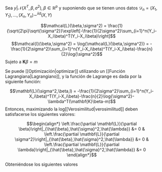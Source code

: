 
Sea $y|\mathcal{N}(X^T,\beta,\sigma^2),\beta\in\mathbb{R}^p$ y suponiendo que se tienen unos datos $\mathcal{D}_n = {(X_1,Y_1),...,(X_n,Y_n)}\sim^{iid}(X,Y)$

$$\mathcal{L}(\beta,\sigma^2) = \frac{1}{\sqrt{2\pi}\sqrt{\sigma^2}}\exp\left[-\frac{1}{2\sigma^2}\sum_{i=1}^n(Y_i-X_i\beta)^T(Y_i-X_i\beta)\right]$$
$$\mathcal{l}(\beta,\sigma^2) = \log{\mathcal{L}(\beta,\sigma^2)} = -\frac{1}{2\sigma^2}\sum_{i=1}^n(Y_i-X_i\beta)^T(Y_i-X_i\beta)-\frac{n}{2}\log{\sigma^2}$$
Sujeto a $\mathbf{K}\beta=m$

Se puede [[Optimización|optimizar]] utilizando un [[Función Lagrangiana|Lagrangiano]], y la función de Lagrange es dada por la siguiente función: 

$$\mathbf{L}(\sigma^2,\beta,l) = -\frac{1}{2\sigma^2}\sum_{i=1}^n(Y_i-X_i\beta)^T(Y_i-X_i\beta)-\frac{n}{2}\log{\sigma^2}-\lambda^T(\mathbf{K}\beta-m)$$
Entonces, maximizando la log[[Verosimilitud|verosimilitud]] deben satisfacerse los siguientes valores:

$$\begin{align*}
\left.\frac{\partial \mathbf{L}}{\partial \beta}\right|_{\hat{\beta},\hat{\sigma}^2,\hat{\lambda}} &= 0 & \left.\frac{\partial \mathbf{L}}{\partial \sigma^2}\right|_{\hat{\beta},\hat{\sigma}^2,\hat{\lambda}} &= 0 & \left.\frac{\partial \mathbf{L}}{\partial \lambda}\right|_{\hat{\beta},\hat{\sigma}^2,\hat{\lambda}} &= 0
\end{align*}$$
       
Obteniéndose los siguientes valores

